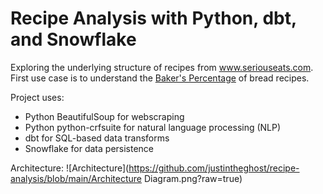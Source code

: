 # Recipe Analysis with Python, dbt, and Snowflake 

Exploring the underlying structure of recipes from www.seriouseats.com. First use case is to understand the [Baker's Percentage](https://www.kingarthurbaking.com/pro/reference/bakers-percentage) of bread recipes. 

Project uses:
* Python BeautifulSoup for webscraping
* Python python-crfsuite for natural language processing (NLP)
* dbt for SQL-based data transforms
* Snowflake for data persistence 

Architecture:
![Architecture](https://github.com/justintheghost/recipe-analysis/blob/main/Architecture Diagram.png?raw=true)